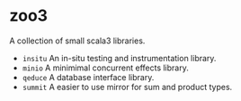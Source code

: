 # zoo3

A collection of small scala3 libraries.

- `insitu` An in-situ testing and instrumentation library.
- `minio` A minimimal concurrent effects library.
- `qeduce` A database interface library.
- `summit` A easier to use mirror for sum and product types.
